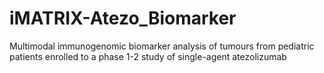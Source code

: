 # iMATRIX-Atezo_Biomarker
Multimodal immunogenomic biomarker analysis of tumours from pediatric patients enrolled to a phase 1-2 study of single-agent atezolizumab
